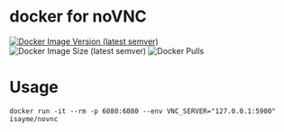 # docker for noVNC

[![Docker Image Version (latest semver)](https://img.shields.io/docker/v/isayme/novnc?sort=semver&style=flat-square)](https://hub.docker.com/r/isayme/novnc)
![Docker Image Size (latest semver)](https://img.shields.io/docker/image-size/isayme/novnc?sort=semver&style=flat-square)
![Docker Pulls](https://img.shields.io/docker/pulls/isayme/novnc?style=flat-square)

# Usage

```
docker run -it --rm -p 6080:6080 --env VNC_SERVER="127.0.0.1:5900" isayme/novnc
```
